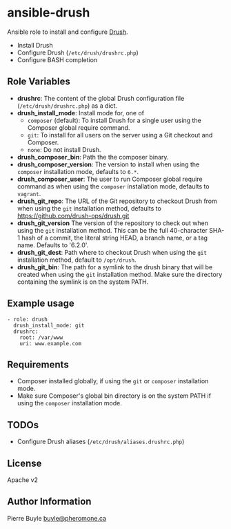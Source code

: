 ansible-drush
=============

Ansible role to install and configure [Drush](https://github.com/drush-ops/drush).

* Install Drush
* Configure Drush (`/etc/drush/drushrc.php`)
* Configure BASH completion

Role Variables
--------------

* **drushrc**: The content of the global Drush configuration file
  (`/etc/drush/drushrc.php`) as a dict.
* **drush_install_mode**: Install mode for, one of
    * ```composer``` (default): To install Drush for a single user using the
      Composer global require command.
    * ```git```: To install for all users on the server using a Git checkout
      and Composer.
    * ```none```: Do not install Drush.
* **drush_composer_bin**: Path the the composer binary.
* **drush_composer_version**: The version to install when using the
  ```composer``` installation mode, defaults to ```6.*```.
* **drush_composer_user**: The user to run Composer global require command as
  when using the ```composer``` installation mode, defaults to ```vagrant```.
* **drush_git_repo**: The URL of the Git repository to checkout Drush from when
  using the ```git``` installation method, defaults to
  https://github.com/drush-ops/drush.git
* **drush_git_version** The version of the repository to check out when using
  the ```git``` installation method. This can be the full 40-character SHA-1
  hash of a commit, the literal string HEAD, a branch name, or a tag name.
  Defaults to '6.2.0'.
* **drush_git_dest**: Path where to checkout Drush when using the ```git```
  installation method, default to ```/opt/drush```.
* **drush_git_bin**: The path for a symlink to the drush binary that will be
  created when using the ```git``` installation method. Make sure the directory
  containing the symlink is on the system PATH.

Example usage
-------------

    - role: drush
      drush_install_mode: git
      drushrc:
        root: /var/www
        uri: www.example.com


Requirements
------------

* Composer installed globally, if using the ```git``` or ```composer```
  installation mode.
* Make sure Composer's global bin directory is on the system PATH if using the
  ```composer``` installation mode.

TODOs
-----

* Configure Drush aliases (`/etc/drush/aliases.drushrc.php`)

License
-------

Apache v2

Author Information
------------------

Pierre Buyle <buyle@pheromone.ca>
